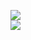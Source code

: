 [![](https://img.shields.io/badge/Made%20With-Github%20Spray-lightgrey.svg?style=for-the-badge&logo=github)](https://github.com/Annihil/github-spray#5171)  
[![](https://i.imgur.com/2DrTn0Z.gif)](https://github.com/Annihil/github-spray)